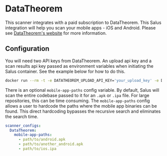 # DataTheorem

This scanner integrates with a paid subscription to DataTheorem. This Salus integration will help you scan your mobile apps - iOS and Android. Please see [DataTheorem's website](https://www.datatheorem.com/solutions/mobile-application-security) for more information.

## Configuration
You will need two API keys from DataTheorem. An upload api key and a scan results api key passed as environment variables when initiating the Salus container. See the example below for how to do this.

```sh
docker run --rm -t -e DATATHEOREM_UPLOAD_API_KEY='your_upload_key' -e DATATHEOREM_RESULTS_API_KEY='your_results_key' -v $(pwd):/home/repo salus-local
```

There is an optional `mobile-app-paths` config variable. By default, Salus will scan the entire codebase passed to it for an `.apk` or `.ipa` file. For large repositories, this can be time consuming. The `mobile-app-paths` config allows a user to hardcode the paths where the mobile app binaries can be found. This direct hardcoding bypasses the recursive search and eliminates the search time.

```yaml
scanner_configs:
  DataTheorem:
    mobile-app-paths:
      - path/to/android.apk
      - path/to/another_android.apk
      - path/to/ios.ipa
```
